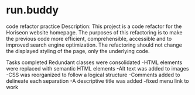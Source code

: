 # run.buddy
code refactor practice
Description: This project is a code refactor for the Horiseon website homepage. The purposes of this refactoring is to make the previous code more efficient, comprehensible, accessible and to improved search engine optimization. The refactoring should not change the displayed styling of the page, only the underlying code.

Tasks completed Redundant classes were consolidated -HTML elements were replaced with semantic HTML elements -Alt text was added to images -CSS was reorganized to follow a logical structure -Comments added to delineate each separation -A descriptive title was added -fixed menu link to work
